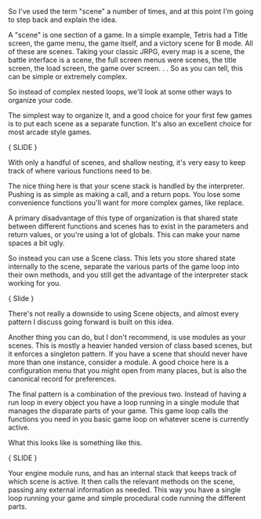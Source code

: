 So I've used the term "scene" a number of times, and at this point I'm going to
step back and explain the idea.

A "scene" is one section of a game. In a simple example, Tetris had a Title 
screen, the game menu, the game itself, and a victory scene for B mode. All of 
these are scenes. Taking your classic JRPG, every map is a scene, the battle 
interface is a scene, the full screen menus were scenes, the title screen, 
the load screen, the game over screen. . . So as you can tell, this can be 
simple or extremely complex.

So instead of complex nested loops, we'll look at some other ways to organize 
your code.

The simplest way to organize it, and a good choice for your first few games is
to put each scene as a separate function. It's also an excellent choice for 
most arcade style games.

{ SLIDE }

With only a handful of scenes, and shallow nesting, it's very easy to keep 
track of where various functions need to be.

The nice thing here is that your scene stack is handled by the interpreter. 
Pushing is as simple as making a call, and a return pops. You lose some 
convenience functions you'll want for more complex games, like replace.

A primary disadvantage of this type of organization is that shared state 
between different functions and scenes has to exist in the parameters and 
return values, or you're using a lot of globals. This can make your name spaces
a bit ugly.

So instead you can use a Scene class. This lets you store shared state 
internally to the scene, separate the various parts of the game loop into their
own methods, and you still get the advantage of the interpreter stack working 
for you.

{ Slide }

There's not really a downside to using Scene objects, and almost every pattern 
I discuss going forward is built on this idea.

Another thing you can do, but I don't recommend, is use modules as your scenes. 
This is mostly a heavier handed version of class based scenes, but it enforces 
a singleton pattern. If you have a scene that should never have more than one 
instance, consider a module. A good choice here is a configuration menu that 
you might open from many places, but is also the canonical record for 
preferences.

The final pattern is a combination of the previous two. Instead of having a run
loop in every object you have a loop running in a single module that manages 
the disparate parts of your game. This game loop calls the functions you need 
in you basic game loop on whatever scene is currently active.

What this looks like is something like this.

{ SLIDE }

Your engine module runs, and has an internal stack that keeps track of which
scene is active. It then calls the relevant methods on the scene, passing any 
external information as needed. This way you have a single loop running your 
game and simple procedural code running the different parts.